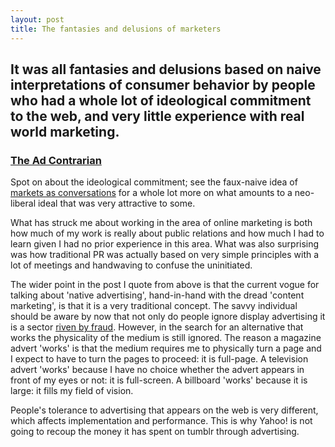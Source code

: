 ```yaml
---
layout: post
title: The fantasies and delusions of marketers
---
```


## It was all fantasies and delusions based on naive interpretations of consumer behavior by people who had a whole lot of ideological commitment to the web, and very little experience with real world marketing.

### [The Ad Contrarian](http://adcontrarian.blogspot.co.uk/2013/05/native-advertising-traditional.html)

Spot on about the ideological commitment; see the faux-naive idea of [markets as conversations](http://www.cluetrain.com/book/markets.html) for a whole lot more on what amounts to a neo-liberal ideal that was very attractive to some.

What has struck me about working in the area of online marketing is both how much of my work is really about public relations and how much I had to learn given I had no prior experience in this area. What was also surprising was how traditional PR was actually based on very simple principles with a lot of meetings and handwaving to confuse the uninitiated.

The wider point in the post I quote from above is that the current vogue for talking about 'native advertising', hand-in-hand with the dread 'content marketing', is that it is a very traditional concept. The savvy individual should be aware by now that not only do people ignore display advertising it is a sector [riven by fraud](http://www.spider.io/blog/2013/03/chameleon-botnet). However, in the search for an alternative that works the physicality of the medium is still ignored. The reason a magazine advert 'works' is that the medium requires me to physically turn a page and I expect to have to turn the pages to proceed: it is full-page. A television advert 'works' because I have no choice whether the advert appears in front of my eyes or not: it is full-screen. A billboard 'works' because it is large: it fills my field of vision.

People's tolerance to advertising that appears on the web is very different, which affects implementation and performance. This is why Yahoo! is not going to recoup the money it has spent on tumblr through advertising.